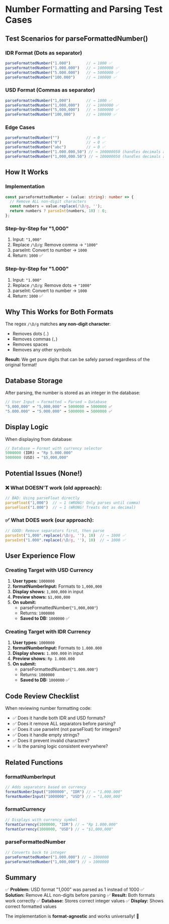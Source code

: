 # Number Formatting and Parsing Test Cases

## Test Scenarios for parseFormattedNumber()

### IDR Format (Dots as separator)
```typescript
parseFormattedNumber("1.000")       // → 1000 ✅
parseFormattedNumber("1.000.000")   // → 1000000 ✅
parseFormattedNumber("5.000.000")   // → 5000000 ✅
parseFormattedNumber("100.000")     // → 100000 ✅
```

### USD Format (Commas as separator)
```typescript
parseFormattedNumber("1,000")       // → 1000 ✅
parseFormattedNumber("1,000,000")   // → 1000000 ✅
parseFormattedNumber("5,000,000")   // → 5000000 ✅
parseFormattedNumber("100,000")     // → 100000 ✅
```

### Edge Cases
```typescript
parseFormattedNumber("")            // → 0 ✅
parseFormattedNumber("0")           // → 0 ✅
parseFormattedNumber("abc")         // → 0 ✅
parseFormattedNumber("1.000.000,50") // → 100000050 (handles decimals as digits)
parseFormattedNumber("1,000,000.50") // → 100000050 (handles decimals as digits)
```

## How It Works

### Implementation
```typescript
const parseFormattedNumber = (value: string): number => {
  // Remove ALL non-digit characters
  const numbers = value.replace(/\D/g, '');
  return numbers ? parseInt(numbers, 10) : 0;
};
```

### Step-by-Step for "1,000"
1. Input: `"1,000"`
2. Replace `/\D/g`: Remove comma → `"1000"`
3. parseInt: Convert to number → `1000`
4. Return: `1000` ✅

### Step-by-Step for "1.000"
1. Input: `"1.000"`
2. Replace `/\D/g`: Remove dots → `"1000"`
3. parseInt: Convert to number → `1000`
4. Return: `1000` ✅

## Why This Works for Both Formats

The regex `/\D/g` matches **any non-digit character**:
- Removes dots (`.`)
- Removes commas (`,`)
- Removes spaces
- Removes any other symbols

**Result:** We get pure digits that can be safely parsed regardless of the original format!

## Database Storage

After parsing, the number is stored as an integer in the database:

```typescript
// User Input → Formatted → Parsed → Database
"5,000,000" → "5,000,000" → 5000000 → 5000000 ✅
"5.000.000" → "5.000.000" → 5000000 → 5000000 ✅
```

## Display Logic

When displaying from database:

```typescript
// Database → Format with currency selector
5000000 (IDR) → "Rp 5.000.000"
5000000 (USD) → "$5,000,000"
```

## Potential Issues (None!)

### ❌ What DOESN'T work (old approach):
```typescript
// BAD: Using parseFloat directly
parseFloat("1,000")  // → 1 (WRONG! Only parses until comma)
parseFloat("1.000")  // → 1 (WRONG! Treats dot as decimal)
```

### ✅ What DOES work (our approach):
```typescript
// GOOD: Remove separators first, then parse
parseInt("1,000".replace(/\D/g, ''), 10)  // → 1000 ✅
parseInt("1.000".replace(/\D/g, ''), 10)  // → 1000 ✅
```

## User Experience Flow

### Creating Target with USD Currency

1. **User types:** `1000000`
2. **formatNumberInput:** Formats to `1,000,000`
3. **Display shows:** `1,000,000` in input
4. **Preview shows:** `$1,000,000`
5. **On submit:**
   - parseFormattedNumber(`"1,000,000"`)
   - Returns: `1000000`
   - **Saved to DB:** `1000000` ✅

### Creating Target with IDR Currency

1. **User types:** `1000000`
2. **formatNumberInput:** Formats to `1.000.000`
3. **Display shows:** `1.000.000` in input
4. **Preview shows:** `Rp 1.000.000`
5. **On submit:**
   - parseFormattedNumber(`"1.000.000"`)
   - Returns: `1000000`
   - **Saved to DB:** `1000000` ✅

## Code Review Checklist

When reviewing number formatting code:

- ✅ Does it handle both IDR and USD formats?
- ✅ Does it remove ALL separators before parsing?
- ✅ Does it use parseInt (not parseFloat) for integers?
- ✅ Does it handle empty strings?
- ✅ Does it prevent invalid characters?
- ✅ Is the parsing logic consistent everywhere?

## Related Functions

### formatNumberInput
```typescript
// Adds separators based on currency
formatNumberInput("1000000", "IDR") // → "1.000.000"
formatNumberInput("1000000", "USD") // → "1,000,000"
```

### formatCurrency
```typescript
// Displays with currency symbol
formatCurrency(1000000, "IDR") // → "Rp 1.000.000"
formatCurrency(1000000, "USD") // → "$1,000,000"
```

### parseFormattedNumber
```typescript
// Converts back to integer
parseFormattedNumber("1.000.000") // → 1000000
parseFormattedNumber("1,000,000") // → 1000000
```

## Summary

✅ **Problem:** USD format "1,000" was parsed as 1 instead of 1000
✅ **Solution:** Remove ALL non-digits before parsing
✅ **Result:** Both formats work correctly
✅ **Database:** Stores correct integer values
✅ **Display:** Shows correct formatted values

The implementation is **format-agnostic** and works universally! 🎉

